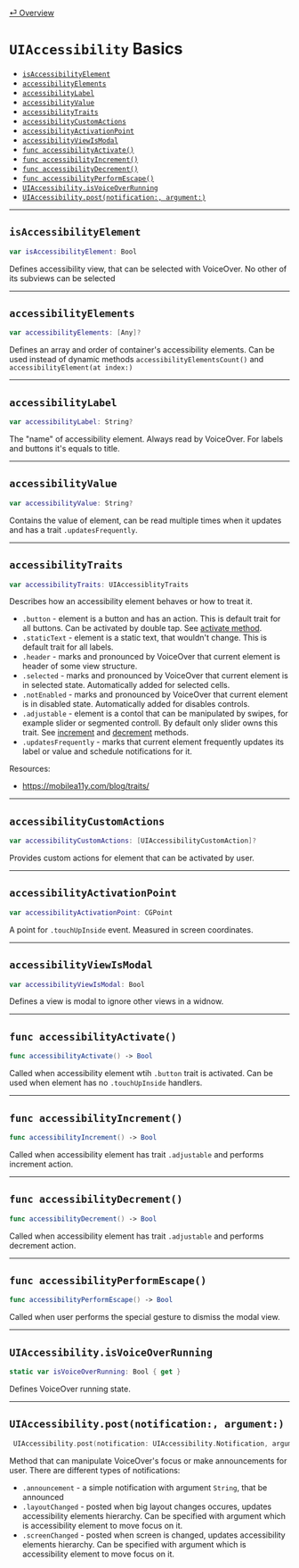 [⏎ Overview](../Overview.md)

# `UIAccessibility` Basics
- [`isAccessibilityElement`](#isaccessibilityelement)
- [`accessibilityElements`](#accessibilityelements)
- [`accessibilityLabel`](#accessibilitylabel)
- [`accessibilityValue`](#accessibilityvalue)
- [`accessibilityTraits`](#accessibilitytraits)
- [`accessibilityCustomActions`](#accessibilitycustomcctions)
- [`accessibilityActivationPoint`](#accessibilityactivationPoint)
- [`accessibilityViewIsModal`](#accessibilityviewismodal)
- [`func accessibilityActivate()`](#func-accessibilityactivate)
- [`func accessibilityIncrement()`](#func-accessibilityincrement)
- [`func accessibilityDecrement()`](#func-accessibilitydecrement)
- [`func accessibilityPerformEscape()`](#func-accessibilityperformescape)
- [`UIAccessibility.isVoiceOverRunning`](#uiaccessibilityisvoiceoverrunning)
- [`UIAccessibility.post(notification:, argument:)`](#uiaccessibilitypostnotification-argument)

***
## `isAccessibilityElement`

```swift
var isAccessibilityElement: Bool
```
Defines accessibility view, that can be selected with VoiceOver. No other of its subviews can be selected

***
## `accessibilityElements`

```swift
var accessibilityElements: [Any]?
```
Defines an array and order of container's accessibility elements.
Can be used instead of dynamic methods `accessibilityElementsCount()` and `accessibilityElement(at index:)`

***
## `accessibilityLabel`
```swift
var accessibilityLabel: String?
```
The "name" of accessibility element. Always read by VoiceOver. For labels and buttons it's equals to title.

***
## `accessibilityValue`
```swift
var accessibilityValue: String?
```
Contains the value of element, can be read multiple times when it updates and has a trait `.updatesFrequently`.

***
## `accessibilityTraits`
```swift
var accessibilityTraits: UIAccessiblityTraits
```
Describes how an accessibility element behaves or how to treat it.

- `.button` - element is a button and has an action. This is default trait for all buttons. Can be activated by double tap. See [activate method](#func-accessibilityactivate).
- `.staticText` - element is a static text, that wouldn't change. This is default trait for all labels.
- `.header` - marks and pronounced by VoiceOver that current element is header of some view structure. 
- `.selected` - marks and pronounced by VoiceOver that current element is in selected state. Automatically added for selected cells.
- `.notEnabled` - marks and pronounced by VoiceOver that current element is in disabled state. Automatically added for disables controls.
- `.adjustable` - element is a contol that can be manipulated by swipes, for example slider or segmented controll. By default only slider owns this trait. See [increment](#func-accessibilityincrement) and [decrement](#func-accessibilitydecrement) methods.
- `.updatesFrequently` - marks that current element frequently updates its label or value and schedule notifications for it.

Resources: 
- https://mobilea11y.com/blog/traits/

***
## `accessibilityCustomActions`
```swift
var accessibilityCustomActions: [UIAccessibilityCustomAction]?
```
Provides custom actions for element that can be activated by user.

***
## `accessibilityActivationPoint`
```swift
var accessibilityActivationPoint: CGPoint
```
A point for `.touchUpInside` event. Measured in screen coordinates.

***
## `accessibilityViewIsModal`
```swift
var accessibilityViewIsModal: Bool
```
Defines a view is modal to ignore other views in a widnow.

***
## `func accessibilityActivate()`
```swift
func accessibilityActivate() -> Bool
```
Called when accessibility element wtih `.button` trait is activated. Can be used when element has no `.touchUpInside` handlers.

***
## `func accessibilityIncrement()`
```swift
func accessibilityIncrement() -> Bool
```
Called when accessibility element has trait `.adjustable` and performs increment action.

***
## `func accessibilityDecrement()`
```swift
func accessibilityDecrement() -> Bool
```
Called when accessibility element has trait `.adjustable` and performs decrement action.

***
## `func accessibilityPerformEscape()`
```swift
func accessibilityPerformEscape() -> Bool
```
Called when user performs the special gesture to dismiss the modal view.

***
## `UIAccessibility.isVoiceOverRunning`
```swift
static var isVoiceOverRunning: Bool { get }
```
Defines VoiceOver running state. 

***
## `UIAccessibility.post(notification:, argument:)`
```swift
 UIAccessibility.post(notification: UIAccessibility.Notification, argument: Any?) 
```
Method that can manipulate VoiceOver's focus or make announcements for user. There are different types of notifications:
- `.announcement` - a simple notification with argument `String`, that be announced
- `.layoutChanged` - posted when big layout changes occures, updates accessibility elements hierarchy. Can be specified with argument which is accessibility element to move focus on it.
- `.screenChanged` - posted when screen is changed, updates accessibility elements hierarchy. Can be specified with argument which is accessibility element to move focus on it.
